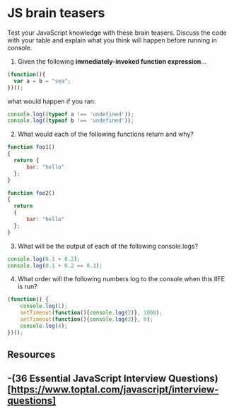 # JS brain teasers

Test your JavaScript knowledge with these brain teasers. Discuss the code with your table and explain what you think will happen before running in console.

1. Given the following **immediately-invoked function expression**...
```javascript
(function(){
  var a = b = "sea";
})();
```
what would happen if you ran:

```javascript
console.log((typeof a !== 'undefined'));
console.log((typeof b !== 'undefined'));
```

2. What would each of the following functions return and why?
```javascript
function foo1()
{
  return {
      bar: "hello"
  };
}

function foo2()
{
  return
  {
      bar: "hello"
  };
}
```

3. What will be the output of each of the following console.logs?
```javascript
console.log(0.1 + 0.2);
console.log(0.1 + 0.2 == 0.3);
```

4. What order will the following numbers log to the console when this IIFE is run?
```javascript
(function() {
    console.log(1); 
    setTimeout(function(){console.log(2)}, 1000); 
    setTimeout(function(){console.log(3)}, 0); 
    console.log(4);
})();
```

## Resources
-(36 Essential JavaScript Interview Questions)[https://www.toptal.com/javascript/interview-questions]
-
